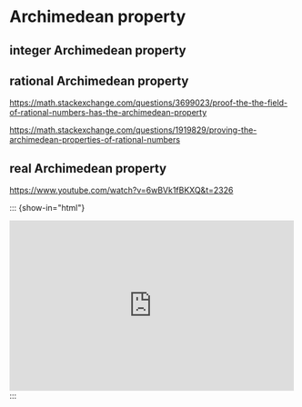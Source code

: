 # Archimedean property

## integer Archimedean property

## rational Archimedean property

https://math.stackexchange.com/questions/3699023/proof-the-the-field-of-rational-numbers-has-the-archimedean-property

https://math.stackexchange.com/questions/1919829/proving-the-archimedean-properties-of-rational-numbers

## real Archimedean property

https://www.youtube.com/watch?v=6wBVk1fBKXQ&t=2326

::: {show-in="html"}
<iframe width=500 height=300 frameborder="0" allowfullscreen src="https://www.youtube.com/embed/6wBVk1fBKXQ?start=2326"></iframe>
:::

